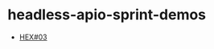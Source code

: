 # headless-apio-sprint-demos

- [HEX#03](https://issues.liferay.com/secure/RapidBoard.jspa?rapidView=3765&view=reporting&chart=sprintRetrospective&sprint=7917)
